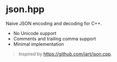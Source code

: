 json.hpp
========

Naive JSON encoding and decoding for C++.

*   No Unicode support
*   Comments and trailing comma support
*   Minimal implementation

>   Inspired by https://github.com/jart/json.cpp.
